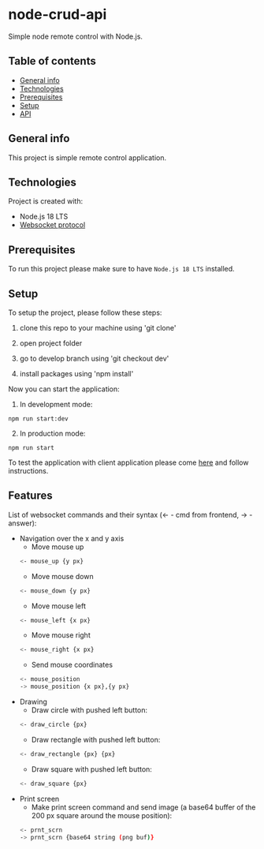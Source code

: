 # node-crud-api

Simple node remote control with Node.js.

## Table of contents

- [General info](#general-info)
- [Technologies](#technologies)
- [Prerequisites](#prerequisites)
- [Setup](#setup)
- [API](#api)

## General info

This project is simple remote control application.

## Technologies

Project is created with:

- Node.js 18 LTS
- [Websocket protocol](https://en.wikipedia.org/wiki/WebSocket)

## Prerequisites

To run this project please make sure to have `Node.js 18 LTS` installed.

## Setup

To setup the project, please follow these steps:

1. clone this repo to your machine using 'git clone'

2. open project folder

3. go to develop branch using 'git checkout dev'

4. install packages using 'npm install'

Now you can start the application:

1. In development mode:

`npm run start:dev`

2. In production mode:

`npm run start`

To test the application with client application please come [here](https://github.com/rolling-scopes-school/remote-control) and follow instructions.

## Features

List of websocket commands and their syntax (<- - cmd from frontend, -> - answer):

- Navigation over the x and y axis
  - Move mouse up
  ```bash
  <- mouse_up {y px}
  ```
  - Move mouse down
  ```bash
  <- mouse_down {y px}
  ```
  - Move mouse left
  ```bash
  <- mouse_left {x px}
  ```
  - Move mouse right
  ```bash
  <- mouse_right {x px}
  ```
  - Send mouse coordinates
  ```bash
  <- mouse_position
  -> mouse_position {x px},{y px}
  ```
- Drawing
  - Draw circle with pushed left button:
  ```bash
  <- draw_circle {px}
  ```
  - Draw rectangle with pushed left button:
  ```bash
  <- draw_rectangle {px} {px}
  ```
  - Draw square with pushed left button:
  ```bash
  <- draw_square {px}
  ```
- Print screen
  - Make print screen command and send image (a base64 buffer of the 200 px square around the mouse position):
  ```bash
  <- prnt_scrn
  -> prnt_scrn {base64 string (png buf)}
  ```

